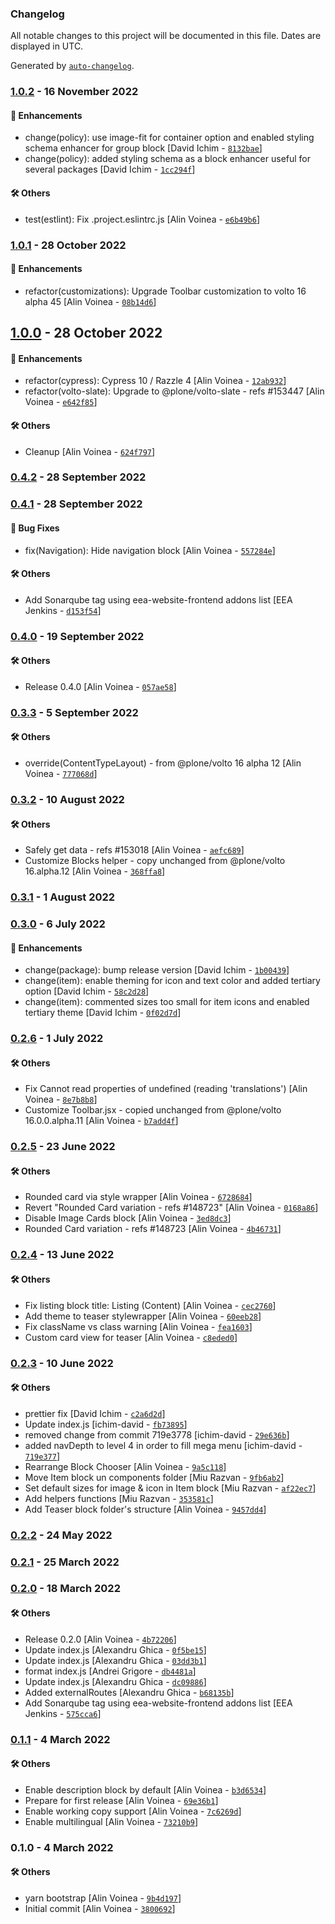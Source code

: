 ### Changelog

All notable changes to this project will be documented in this file. Dates are displayed in UTC.

Generated by [`auto-changelog`](https://github.com/CookPete/auto-changelog).

### [1.0.2](https://github.com/eea/volto-eea-website-policy/compare/1.0.1...1.0.2) - 16 November 2022

#### :nail_care: Enhancements

- change(policy): use image-fit for container option and enabled styling schema enhancer for group block [David Ichim - [`8132bae`](https://github.com/eea/volto-eea-website-policy/commit/8132baea590042390f56d26c1acf4f26b0ac33a7)]
- change(policy): added styling schema as a block enhancer useful for several packages [David Ichim - [`1cc294f`](https://github.com/eea/volto-eea-website-policy/commit/1cc294f0512db3cbd06e9951ab9d4893e0899444)]

#### :hammer_and_wrench: Others

- test(estlint): Fix .project.eslintrc.js [Alin Voinea - [`e6b49b6`](https://github.com/eea/volto-eea-website-policy/commit/e6b49b678e2917915332203fe34e8f6cc4f96372)]
### [1.0.1](https://github.com/eea/volto-eea-website-policy/compare/1.0.0...1.0.1) - 28 October 2022

#### :nail_care: Enhancements

- refactor(customizations): Upgrade Toolbar customization to volto 16 alpha 45 [Alin Voinea - [`08b14d6`](https://github.com/eea/volto-eea-website-policy/commit/08b14d64958316f434f79dc4b3308164a3f1df38)]

## [1.0.0](https://github.com/eea/volto-eea-website-policy/compare/0.4.2...1.0.0) - 28 October 2022

#### :nail_care: Enhancements

- refactor(cypress): Cypress 10 / Razzle 4 [Alin Voinea - [`12ab932`](https://github.com/eea/volto-eea-website-policy/commit/12ab932bd0e66c2990a5e02e04025c58f50fb1a9)]
- refactor(volto-slate): Upgrade to @plone/volto-slate - refs #153447 [Alin Voinea - [`e642f85`](https://github.com/eea/volto-eea-website-policy/commit/e642f85f2a57131c7a84dbc22f17e5c1a34a7dc2)]

#### :hammer_and_wrench: Others

- Cleanup [Alin Voinea - [`624f797`](https://github.com/eea/volto-eea-website-policy/commit/624f797b6ac4f46fb1a5699a22f966d0579953d3)]
### [0.4.2](https://github.com/eea/volto-eea-website-policy/compare/0.4.1...0.4.2) - 28 September 2022

### [0.4.1](https://github.com/eea/volto-eea-website-policy/compare/0.4.0...0.4.1) - 28 September 2022

#### :bug: Bug Fixes

- fix(Navigation): Hide navigation block [Alin Voinea - [`557284e`](https://github.com/eea/volto-eea-website-policy/commit/557284e6b3e85ecb63aab770cdb1abb8b8eb8d44)]

#### :hammer_and_wrench: Others

- Add Sonarqube tag using eea-website-frontend addons list [EEA Jenkins - [`d153f54`](https://github.com/eea/volto-eea-website-policy/commit/d153f54e55e918fa4746e05488c734624eaf14a9)]
### [0.4.0](https://github.com/eea/volto-eea-website-policy/compare/0.3.3...0.4.0) - 19 September 2022

#### :hammer_and_wrench: Others

- Release 0.4.0 [Alin Voinea - [`057ae58`](https://github.com/eea/volto-eea-website-policy/commit/057ae5873ddb72d5a59572447d446bf87022bcb6)]
### [0.3.3](https://github.com/eea/volto-eea-website-policy/compare/0.3.2...0.3.3) - 5 September 2022

#### :hammer_and_wrench: Others

- override(ContentTypeLayout) - from @plone/volto 16 alpha 12 [Alin Voinea - [`777068d`](https://github.com/eea/volto-eea-website-policy/commit/777068d4b41d4c94863e2c34ea274f150ead7875)]
### [0.3.2](https://github.com/eea/volto-eea-website-policy/compare/0.3.1...0.3.2) - 10 August 2022

#### :hammer_and_wrench: Others

- Safely get data - refs #153018 [Alin Voinea - [`aefc689`](https://github.com/eea/volto-eea-website-policy/commit/aefc68979f6aad86ea02952f82e639dfe8c566f2)]
- Customize Blocks helper - copy unchanged from @plone/volto 16.alpha.12 [Alin Voinea - [`368ffa8`](https://github.com/eea/volto-eea-website-policy/commit/368ffa8c9ebfc54d364d7bf13b60f4016f1c90e8)]
### [0.3.1](https://github.com/eea/volto-eea-website-policy/compare/0.3.0...0.3.1) - 1 August 2022

### [0.3.0](https://github.com/eea/volto-eea-website-policy/compare/0.2.6...0.3.0) - 6 July 2022

#### :nail_care: Enhancements

- change(package): bump release version [David Ichim - [`1b00439`](https://github.com/eea/volto-eea-website-policy/commit/1b0043933442bb73c1042dce644a2c09e5f210f4)]
- change(item): enable theming for icon and text color and added tertiary option [David Ichim - [`58c2d28`](https://github.com/eea/volto-eea-website-policy/commit/58c2d2864fe94c9e7808064b61d3b6c4e6fccbb1)]
- change(item): commented sizes too small for item icons and enabled tertiary theme [David Ichim - [`0f02d7d`](https://github.com/eea/volto-eea-website-policy/commit/0f02d7d6204b068b78c3f977a561782a19b6f79e)]

### [0.2.6](https://github.com/eea/volto-eea-website-policy/compare/0.2.5...0.2.6) - 1 July 2022

#### :hammer_and_wrench: Others

- Fix Cannot read properties of undefined (reading 'translations') [Alin Voinea - [`8e7b8b8`](https://github.com/eea/volto-eea-website-policy/commit/8e7b8b8533b14f173d77783fe2d0b517c29c5937)]
- Customize Toolbar.jsx - copied unchanged from @plone/volto 16.0.0.alpha.11 [Alin Voinea - [`b7add4f`](https://github.com/eea/volto-eea-website-policy/commit/b7add4faa8ef2dde7d77489fc8bc431cbb023314)]
### [0.2.5](https://github.com/eea/volto-eea-website-policy/compare/0.2.4...0.2.5) - 23 June 2022

#### :hammer_and_wrench: Others

- Rounded card via style wrapper [Alin Voinea - [`6728684`](https://github.com/eea/volto-eea-website-policy/commit/67286844b00902aa4c6b316b50be35db95c531f0)]
- Revert "Rounded Card variation - refs #148723" [Alin Voinea - [`0168a86`](https://github.com/eea/volto-eea-website-policy/commit/0168a86fa644a9b848e37c7f5054eb4308c36784)]
- Disable Image Cards block [Alin Voinea - [`3ed8dc3`](https://github.com/eea/volto-eea-website-policy/commit/3ed8dc311cad8e30a8c918ecec7b21cc99260c50)]
- Rounded Card variation - refs #148723 [Alin Voinea - [`4b46731`](https://github.com/eea/volto-eea-website-policy/commit/4b46731e25962bbb6e7159d0db8a9a642a95eb53)]
### [0.2.4](https://github.com/eea/volto-eea-website-policy/compare/0.2.3...0.2.4) - 13 June 2022

#### :hammer_and_wrench: Others

- Fix listing block title: Listing (Content) [Alin Voinea - [`cec2760`](https://github.com/eea/volto-eea-website-policy/commit/cec276082c3fc1b5486c996c3746a6958fb3a1a9)]
- Add theme to teaser stylewrapper [Alin Voinea - [`60eeb28`](https://github.com/eea/volto-eea-website-policy/commit/60eeb28b7793708c59d0af73ffb09895e8f2c87d)]
- Fix className vs class warning [Alin Voinea - [`fea1603`](https://github.com/eea/volto-eea-website-policy/commit/fea1603eefd628d57640a6b94ddbbb7edfb0d841)]
- Custom card view for teaser [Alin Voinea - [`c8eded0`](https://github.com/eea/volto-eea-website-policy/commit/c8eded011b8317cce9f842526f5d86771f54797b)]
### [0.2.3](https://github.com/eea/volto-eea-website-policy/compare/0.2.2...0.2.3) - 10 June 2022

#### :hammer_and_wrench: Others

- prettier fix [David Ichim - [`c2a6d2d`](https://github.com/eea/volto-eea-website-policy/commit/c2a6d2d3b12ce771b9b4413c5a6db157ccd9d1fc)]
- Update index.js [ichim-david - [`fb73895`](https://github.com/eea/volto-eea-website-policy/commit/fb7389509bc7e207942762c5e02a93d0168a6fba)]
- removed change from commit 719e3778 [ichim-david - [`29e636b`](https://github.com/eea/volto-eea-website-policy/commit/29e636b34ab02992c67cc5960f4dc6b21b1b4e71)]
- added navDepth to level 4 in order to fill mega menu [ichim-david - [`719e377`](https://github.com/eea/volto-eea-website-policy/commit/719e37785cfa2ed37568c82a34dc470b52483d04)]
- Rearrange Block Chooser [Alin Voinea - [`9a5c118`](https://github.com/eea/volto-eea-website-policy/commit/9a5c1187ba21fa1898394a4b6cf6dd68bd68f258)]
- Move Item block un components folder [Miu Razvan - [`9fb6ab2`](https://github.com/eea/volto-eea-website-policy/commit/9fb6ab2fb02cc5c1a7e25367de5ebe7109bd3dc4)]
- Set default sizes for image & icon in Item block [Miu Razvan - [`af22ec7`](https://github.com/eea/volto-eea-website-policy/commit/af22ec78b2c6fd1d033dc1acfec5e64f8926cd77)]
- Add helpers functions [Miu Razvan - [`353581c`](https://github.com/eea/volto-eea-website-policy/commit/353581cc6602b5e573eee93c74a67656203c0968)]
- Add Teaser block folder's structure [Alin Voinea - [`9457dd4`](https://github.com/eea/volto-eea-website-policy/commit/9457dd4ffaa2631eceb46bfd1ec2d201e8b3d7a8)]
### [0.2.2](https://github.com/eea/volto-eea-website-policy/compare/0.2.1...0.2.2) - 24 May 2022

### [0.2.1](https://github.com/eea/volto-eea-website-policy/compare/0.2.0...0.2.1) - 25 March 2022

### [0.2.0](https://github.com/eea/volto-eea-website-policy/compare/0.1.1...0.2.0) - 18 March 2022

#### :hammer_and_wrench: Others

- Release 0.2.0 [Alin Voinea - [`4b72206`](https://github.com/eea/volto-eea-website-policy/commit/4b72206675ab13ed81567df590849613581d7f10)]
- Update index.js [Alexandru Ghica - [`0f5be15`](https://github.com/eea/volto-eea-website-policy/commit/0f5be1553b608f49c9a61bbc69a0f90219260a83)]
- Update index.js [Alexandru Ghica - [`03dd3b1`](https://github.com/eea/volto-eea-website-policy/commit/03dd3b162d3175df00048339bed4f9a7d097a896)]
- format index.js [Andrei Grigore - [`db4481a`](https://github.com/eea/volto-eea-website-policy/commit/db4481aeeba59a769272659f33278c902fc69bec)]
- Update index.js [Alexandru Ghica - [`dc09886`](https://github.com/eea/volto-eea-website-policy/commit/dc0988640a76a9914381b120f58bb61a9ab1eb39)]
- Added externalRoutes [Alexandru Ghica - [`b68135b`](https://github.com/eea/volto-eea-website-policy/commit/b68135b013fafa93a41ea602ea2fad30879abe0f)]
- Add Sonarqube tag using eea-website-frontend addons list [EEA Jenkins - [`575cca6`](https://github.com/eea/volto-eea-website-policy/commit/575cca674602ca2e1c2a41300c47ba594ff49aa0)]
### [0.1.1](https://github.com/eea/volto-eea-website-policy/compare/0.1.0...0.1.1) - 4 March 2022

#### :hammer_and_wrench: Others

- Enable description block by default [Alin Voinea - [`b3d6534`](https://github.com/eea/volto-eea-website-policy/commit/b3d6534a57f7288899c4f59b5cec553370363d8b)]
- Prepare for first release [Alin Voinea - [`69e36b1`](https://github.com/eea/volto-eea-website-policy/commit/69e36b1c82b75b0917ef3d433581c50cdcf6c341)]
- Enable working copy support [Alin Voinea - [`7c6269d`](https://github.com/eea/volto-eea-website-policy/commit/7c6269d75df915f39c15e8ed0893cc062601e7a7)]
- Enable multilingual [Alin Voinea - [`73210b9`](https://github.com/eea/volto-eea-website-policy/commit/73210b90ad968909da0c15583992f8f58e99e632)]
### 0.1.0 - 4 March 2022

#### :hammer_and_wrench: Others

- yarn bootstrap [Alin Voinea - [`9b4d197`](https://github.com/eea/volto-eea-website-policy/commit/9b4d197cbc7992566cb36524d190078d5ad21a44)]
- Initial commit [Alin Voinea - [`3800692`](https://github.com/eea/volto-eea-website-policy/commit/3800692f7a4de6460815bd6061facacb986cbef0)]
